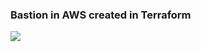### Bastion in AWS created in Terraform

![](https://github.com/marko0486/AWS-Bastion-Terraform/blob/main/Images/aws-terraform.png)
